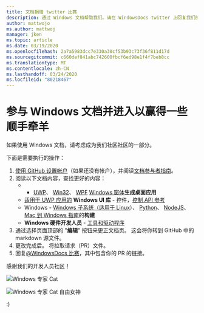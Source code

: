 ```yaml
---
title: 文档捐赠 twitter 比赛
description: 通过 Windows 文档帮助我们。请在 WindowsDocs twitter 上回复我们的竞赛，并将你添加到顺手牵羊 raffle。
author: mattwojo
ms.author: mattwoj
manager: jken
ms.topic: article
ms.date: 03/19/2020
ms.openlocfilehash: 2a7a5983dcc7e330a30cf53b93c73f36f811d17d
ms.sourcegitcommit: c660def841abc742600fbcf6ed98e1f4f7beb8cc
ms.translationtype: MT
ms.contentlocale: zh-CN
ms.lasthandoff: 03/24/2020
ms.locfileid: "80218467"
---
```

# <a name="contribute-to-windows-docs-and-be-entered-to-win-some-swag"></a>参与 Windows 文档并进入以赢得一些顺手牵羊

如果使用 Windows 文档，请考虑成为我们社区社区的一部分。

下面是需要执行的操作：

1. [使用 GitHub 设置帐户](https://github.com/join)（如果还没有帐户），并阅读[文档参与者指南](https://docs.microsoft.com/contribute/)。
2. 阅读以下文档内容，查找更好的内容：
    -  - [UWP](https://docs.microsoft.com/windows/uwp/)、 [Win32](https://docs.microsoft.com/windows/win32/)、 [WPF](https://docs.microsoft.com/dotnet/framework/wpf/) [Windows 窗体](https://docs.microsoft.com/dotnet/framework/winforms/)**生成桌面应用**
    - [适用于 UWP 应用的](https://docs.microsoft.com/windows/uwp/design/controls-and-patterns/) **Windows UI 库** - 控件，[控制 API 参考](https://docs.microsoft.com/uwp/api/microsoft.ui.xaml.controls?view=winui-2.3)
    - Windows - [Windows 子系统（适用于 Linux](https://docs.microsoft.com/windows/wsl/about)）、 [Python](https://docs.microsoft.com/windows/python/)、 [NodeJS](https://docs.microsoft.com/windows/nodejs/)、 [Mac 到 Windows 指南](https://docs.microsoft.com/windows/dev-environment/mac-to-windows)的**构建**
    - **Windows 硬件开发人员** - [工具和驱动程序](https://docs.microsoft.com/windows-hardware/drivers/)
3. 通过选择页面顶部的 "**编辑**" 按钮来更正文档页。 这会将你转到 GitHub 中的 markdown 源文件。
4. 更改完成后。 将拉取请求（PR）文件。
5. 回复[@WindowsDocs 比赛](https://twitter.com/WindowsDocs/status/1242088720209268736)，其中包含你的 PR 的链接。

感谢我们的开发人员社区！

![Windows 专家 Cat](images/ninjacat-emoji.png)

![Windows 专家 Cat 自由女神](images/ninjacat-statue.png)

:)
